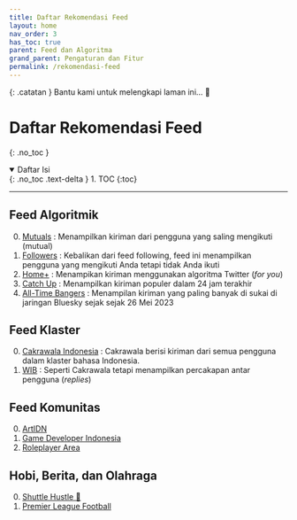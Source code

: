 ```yaml
---
title: Daftar Rekomendasi Feed
layout: home
nav_order: 3
has_toc: true
parent: Feed dan Algoritma
grand_parent: Pengaturan dan Fitur
permalink: /rekomendasi-feed
---
```


{: .catatan }
Bantu kami untuk melengkapi laman ini... 🥺

# Daftar Rekomendasi Feed
{: .no_toc }

<details open markdown="block">
  <summary>
    Daftar Isi
  </summary>
  {: .no_toc .text-delta }
1. TOC
{:toc}
</details>

---

## Feed Algoritmik
0. [Mutuals] : Menampilkan kiriman dari pengguna yang saling mengikuti (mutual)
0. [Followers] : Kebalikan dari feed following, feed ini menampilkan pengguna yang mengikuti Anda tetapi tidak Anda ikuti
0. [Home+] : Menampikan kiriman menggunakan algoritma Twitter (*for you*)
0. [Catch Up] : Menampilkan kiriman populer dalam 24 jam terakhir
0. [All-Time Bangers] : Menampilan kiriman yang paling banyak di sukai di jaringan Bluesky sejak sejak 26 Mei 2023

## Feed Klaster
0. [Cakrawala Indonesia] : Cakrawala berisi kiriman dari semua pengguna dalam klaster bahasa Indonesia.
0. [WIB] : Seperti Cakrawala tetapi menampilkan percakapan antar pengguna (*replies*)

## Feed Komunitas
0. [ArtIDN]
0. [Game Developer Indonesia]
0. [Roleplayer Area]

## Hobi, Berita, dan Olahraga
0. [Shuttle Hustle 🏸]
0. [Premier League Football]

[Mutuals]: https://bsky.app/profile/did:plc:tenurhgjptubkk5zf5qhi3og/feed/mutuals
[Followers]: https://bsky.app/profile/did:plc:q6gjnaw2blty4crticxkmujt/feed/my-followers
[Home+]: https://bsky.app/profile/did:plc:2wqomm3tjqbgktbrfwgvrw34/feed/home-plus
[Catch Up]: https://bsky.app/profile/did:plc:tenurhgjptubkk5zf5qhi3og/feed/catch-up
[All-Time Bangers]: https://bsky.app/profile/did:plc:q6gjnaw2blty4crticxkmujt/feed/at-bangers

[Cakrawala Indonesia]: https://bsky.app/profile/did:plc:7opjnfmb6gtbgjrsr3777ujx/feed/aaagz4bmp5o3c
[WIB]: https://bsky.app/profile/did:plc:hgtwngfanh2xh2euslos2vxn/feed/aaalk3ftf7vlk

[ArtIDN]: https://bsky.app/profile/did:plc:azrmmwkhztgcsx67h4uovdez/feed/aaamjjkbprune
[Game Developer Indonesia]: https://bsky.app/profile/did:plc:3rslglrz5mcgzw6tccvlgqlq/feed/aaakinkxpk4w2
[Roleplayer Area]: https://bsky.app/profile/did:plc:xur7zbo5lwkpqdaesnfzxncg/feed/aaac4e7t5emro

[Shuttle Hustle 🏸]: https://bsky.app/profile/did:plc:5pn2ilyzmfyu6jho4gbv2wrh/feed/aaanxcjfn2vn2
[Premier League Football]: https://bsky.app/profile/did:plc:ukwly4246zmbi537o4u36pff/feed/aaadbzfr4m6dm